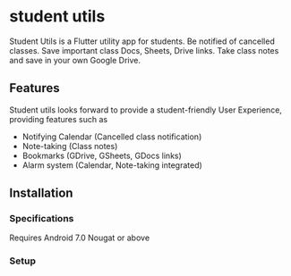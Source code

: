 # student utils

Student Utils is a Flutter utility app for students. 
Be notified of cancelled classes. 
Save important class Docs, Sheets, Drive links.
Take class notes and save in your own Google Drive.

## Features

Student utils looks forward to provide a student-friendly User Experience, 
providing features such as 

* Notifying Calendar (Cancelled class notification)
* Note-taking (Class notes)
* Bookmarks (GDrive, GSheets, GDocs links)
* Alarm system (Calendar, Note-taking integrated)

## Installation

### Specifications

Requires Android 7.0 Nougat or above

### Setup
